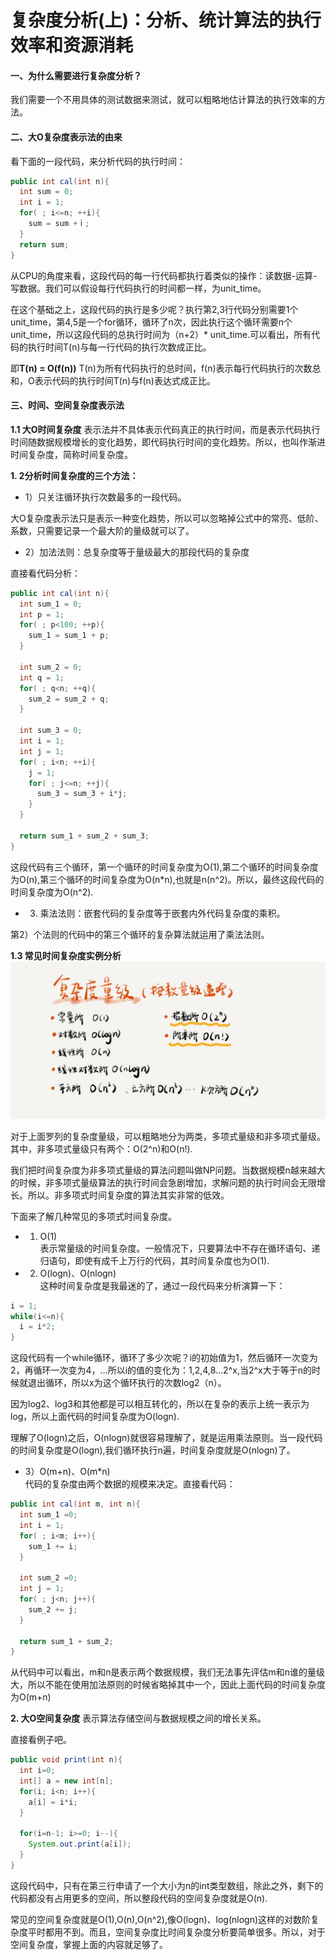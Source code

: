 # 复杂度分析(上)：分析、统计算法的执行效率和资源消耗

#### 一、为什么需要进行复杂度分析？
我们需要一个不用具体的测试数据来测试，就可以粗略地估计算法的执行效率的方法。

#### 二、大O复杂度表示法的由来

看下面的一段代码，来分析代码的执行时间：

```java
public int cal(int n){
  int sum = 0;
  int i = 1;
  for( ; i<=n; ++i){
    sum = sum +ｉ;
  }
  return sum;
}
```

从CPU的角度来看，这段代码的每一行代码都执行着类似的操作：读数据-运算-写数据。我们可以假设每行代码执行的时间都一样，为unit_time。

在这个基础之上，这段代码的执行是多少呢？执行第2,3行代码分别需要1个unit_time，第4,5是一个for循环，循环了n次，因此执行这个循环需要n个unit_time，所以这段代码的总执行时间为（n+2）* unit_time.可以看出，所有代码的执行时间T(n)与每一行代码的执行次数成正比。

即**T(n) = O(f(n))**
T(n)为所有代码执行的总时间，f(n)表示每行代码执行的次数总和，O表示代码的执行时间T(n)与f(n)表达式成正比。

#### 三、时间、空间复杂度表示法


 **1.1 大O时间复杂度** 表示法并不具体表示代码真正的执行时间，而是表示代码执行时间随数据规模增长的变化趋势，即代码执行时间的变化趋势。所以，也叫作渐进时间复杂度，简称时间复杂度。

 **1. 2分析时间复杂度的三个方法：**
 + 1）只关注循环执行次数最多的一段代码。

 大O复杂度表示法只是表示一种变化趋势，所以可以忽略掉公式中的常亮、低阶、系数，只需要记录一个最大阶的量级就可以了。

 + 2）加法法则：总复杂度等于量级最大的那段代码的复杂度

 直接看代码分析：

 ```java
 public int cal(int n){
   int sum_1 = 0;
   int p = 1;
   for( ; p<100; ++p){
     sum_1 = sum_1 + p;
   }

   int sum_2 = 0;
   int q = 1;
   for( ; q<n; ++q){
     sum_2 = sum_2 + q;
   }

   int sum_3 = 0;
   int i = 1;
   int j = 1;
   for( ; i<n; ++i){
     j = 1;
     for( ; j<=n; ++j){
       sum_3 = sum_3 + i*j;
     }
   }

   return sum_1 + sum_2 + sum_3;
 }
 ```

 这段代码有三个循环，第一个循环的时间复杂度为O(1),第二个循环的时间复杂度为O(n),第三个循环的时间复杂度为O(n*n),也就是n(n^2)。所以，最终这段代码的时间复杂度为O(n^2).

+ 3) 乘法法则：嵌套代码的复杂度等于嵌套内外代码复杂度的乘积。

第2）个法则的代码中的第三个循环的复杂算法就运用了乘法法则。

**1.3 常见时间复杂度实例分析**
![](https://github.com/Rinhowl/daily_record/blob/master/img/IMG_8101.JPG)

对于上面罗列的复杂度量级，可以粗略地分为两类，多项式量级和非多项式量级。其中，非多项式量级只有两个：O(2^n)和O(n!).

我们把时间复杂度为非多项式量级的算法问题叫做NP问题。当数据规模n越来越大的时候，非多项式量级算法的执行时间会急剧增加，求解问题的执行时间会无限增长。所以。非多项式时间复杂度的算法其实非常的低效。

下面来了解几种常见的多项式时间复杂度。

+ 1) O(1)  
表示常量级的时间复杂度。一般情况下，只要算法中不存在循环语句、递归语句，即使有成千上万行的代码，其时间复杂度也为O(1).

+ 2) O(logn)、O(nlogn)  
这种时间复杂度是我最迷的了，通过一段代码来分析演算一下：  
```java
i = 1;
while(i<=n){
  i = i*2;
}
```

  这段代码有一个while循环，循环了多少次呢？i的初始值为1，然后循环一次变为2，再循环一次变为4，...所以i的值的变化为：1,2,4,8...2^x,当2^x大于等于n的时候就退出循环，所以x为这个循环执行的次数log2（n）。  

  因为log2、log3和其他都是可以相互转化的，所以在复杂的表示上统一表示为log，所以上面代码的时间复杂度为O(logn).  

  理解了O(logn)之后，O(nlogn)就很容易理解了，就是运用乘法原则。当一段代码的时间复杂度是O(logn),我们循环执行n遍，时间复杂度就是O(nlogn)了。

+ 3）O(m+n)、O(m*n)  
代码的复杂度由两个数据的规模来决定。直接看代码：
```java
public int cal(int m, int n){
  int sum_1 =0;
  int i = 1;
  for( ; i<m; i++){
    sum_1 += i;
  }

  int sum_2 =0;
  int j = 1;
  for( ; j<n; j++){
    sum_2 += j;
  }

  return sum_1 + sum_2;
}
```

从代码中可以看出，m和n是表示两个数据规模，我们无法事先评估m和n谁的量级大，所以不能在使用加法原则的时候省略掉其中一个，因此上面代码的时间复杂度为O(m+n)



 **2. 大O空间复杂度** 表示算法存储空间与数据规模之间的增长关系。

直接看例子吧。

```java
public void print(int n){
  int i=0;
  int[] a = new int[n];
  for(i; i<n; i++){
    a[i] = i*i;
  }

  for(i=n-1; i>=0; i--){
    System.out.print(a[i]);
  }
}
```

这段代码中，只有在第三行申请了一个大小为n的int类型数组，除此之外，剩下的代码都没有占用更多的空间，所以整段代码的空间复杂度就是O(n).

常见的空间复杂度就是O(1),O(n),O(n^2),像O(logn)、log(nlogn)这样的对数阶复杂度平时都用不到。而且，空间复杂度比时间复杂度分析要简单很多。所以，对于空间复杂度，掌握上面的内容就足够了。
